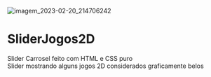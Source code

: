 ![imagem_2023-02-20_214706242](https://user-images.githubusercontent.com/103298591/220220580-635ba79d-f000-4736-92c0-6ee043228439.png)
# SliderJogos2D
Slider Carrosel feito com HTML e CSS puro<br>
Slider mostrando alguns jogos 2D considerados graficamente belos
